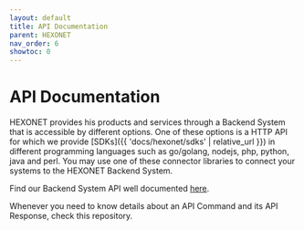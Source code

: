 ```yaml
---
layout: default
title: API Documentation
parent: HEXONET
nav_order: 6
showtoc: 0
---
```


# API Documentation

HEXONET provides his products and services through a Backend System that is accessible by different options. One of these options is a HTTP API for which we provide [SDKs]({{ 'docs/hexonet/sdks' | relative_url }}) in different programming languages such as go/golang, nodejs, php, python, java and perl. You may use one of these connector libraries to connect your systems to the HEXONET Backend System.

Find our Backend System API well documented [here](https://github.com/centralnicgroup-public/hexonet-api-documentation/tree/master/API).

Whenever you need to know details about an API Command and its API Response, check this repository.

